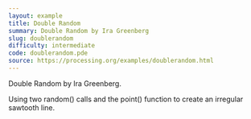 ```yaml
---
layout: example
title: Double Random
summary: Double Random by Ira Greenberg
slug: doublerandom
difficulty: intermediate
code: doublerandom.pde
source: https://processing.org/examples/doublerandom.html
---
```


Double Random by Ira Greenberg. 

 Using two random() calls and the point() function to create an irregular sawtooth line.
